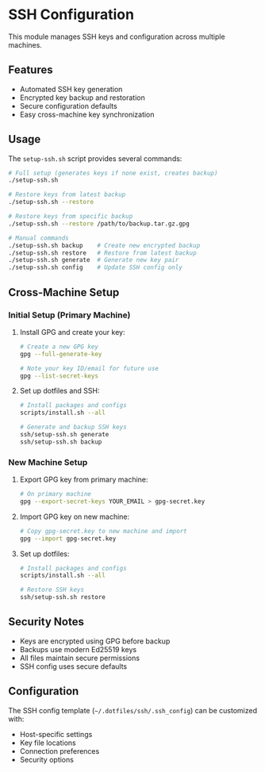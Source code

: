 # SSH Configuration

This module manages SSH keys and configuration across multiple machines.

## Features

- Automated SSH key generation
- Encrypted key backup and restoration
- Secure configuration defaults
- Easy cross-machine key synchronization

## Usage

The `setup-ssh.sh` script provides several commands:

```bash
# Full setup (generates keys if none exist, creates backup)
./setup-ssh.sh

# Restore keys from latest backup
./setup-ssh.sh --restore

# Restore keys from specific backup
./setup-ssh.sh --restore /path/to/backup.tar.gz.gpg

# Manual commands
./setup-ssh.sh backup    # Create new encrypted backup
./setup-ssh.sh restore   # Restore from latest backup
./setup-ssh.sh generate  # Generate new key pair
./setup-ssh.sh config    # Update SSH config only
```

## Cross-Machine Setup

### Initial Setup (Primary Machine)

1. Install GPG and create your key:

   ```bash
   # Create a new GPG key
   gpg --full-generate-key

   # Note your key ID/email for future use
   gpg --list-secret-keys
   ```

2. Set up dotfiles and SSH:

   ```bash
   # Install packages and configs
   scripts/install.sh --all

   # Generate and backup SSH keys
   ssh/setup-ssh.sh generate
   ssh/setup-ssh.sh backup
   ```

### New Machine Setup

1. Export GPG key from primary machine:

   ```bash
   # On primary machine
   gpg --export-secret-keys YOUR_EMAIL > gpg-secret.key
   ```

2. Import GPG key on new machine:

   ```bash
   # Copy gpg-secret.key to new machine and import
   gpg --import gpg-secret.key
   ```

3. Set up dotfiles:

   ```bash
   # Install packages and configs
   scripts/install.sh --all

   # Restore SSH keys
   ssh/setup-ssh.sh restore
   ```

## Security Notes

- Keys are encrypted using GPG before backup
- Backups use modern Ed25519 keys
- All files maintain secure permissions
- SSH config uses secure defaults

## Configuration

The SSH config template (`~/.dotfiles/ssh/.ssh_config`) can be customized with:

- Host-specific settings
- Key file locations
- Connection preferences
- Security options
